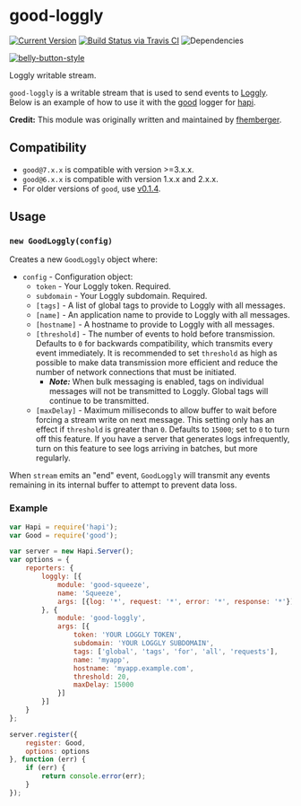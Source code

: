 # good-loggly

[![Current Version](https://img.shields.io/npm/v/good-loggly.svg)](https://www.npmjs.org/package/good-loggly)
[![Build Status via Travis CI](https://travis-ci.org/continuationlabs/good-loggly.svg?branch=master)](https://travis-ci.org/continuationlabs/good-loggly)
![Dependencies](http://img.shields.io/david/continuationlabs/good-loggly.svg)

[![belly-button-style](https://cdn.rawgit.com/continuationlabs/belly-button/master/badge.svg)](https://github.com/continuationlabs/belly-button)

Loggly writable stream.

`good-loggly` is a writable stream that is used to send events to [Loggly](https://www.loggly.com/). Below is an example of how to use it with the [good](https://github.com/hapijs/good) logger for [hapi](http://hapijs.com/).

**Credit:** This module was originally written and maintained by [fhemberger](https://github.com/fhemberger).

## Compatibility

- `good@7.x.x` is compatible with version >=3.x.x.
- `good@6.x.x` is compatible with version 1.x.x and 2.x.x.
- For older versions of `good`, use [v0.1.4](https://github.com/continuationlabs/good-loggly/releases/tag/v0.1.4).

## Usage

### `new GoodLoggly(config)`

Creates a new `GoodLoggly` object where:

- `config` - Configuration object:
  - `token` - Your Loggly token. Required.
  - `subdomain` - Your Loggly subdomain. Required.
  - `[tags]` - A list of global tags to provide to Loggly with all messages.
  - `[name]` - An application name to provide to Loggly with all messages.
  - `[hostname]` - A hostname to provide to Loggly with all messages.
  - `[threshold]` - The number of events to hold before transmission. Defaults to `0` for backwards compatibility, which transmits every event immediately. It is recommended to set `threshold` as high as possible to make data transmission more efficient and reduce the number of network connections that must be initiated.
    - ___Note:___ When bulk messaging is enabled, tags on individual messages will not be transmitted to Loggly. Global tags will continue to be transmitted.
  - `[maxDelay]` - Maximum milliseconds to allow buffer to wait before forcing a stream write on next message. This setting only has an effect if `threshold` is greater than `0`. Defaults to `15000`; set to `0` to turn off this feature. If you have a server that generates logs infrequently, turn on this feature to see logs arriving in batches, but more regularly.

When `stream` emits an "end" event, `GoodLoggly` will transmit any events remaining in its internal buffer to attempt to prevent data loss.

### Example

```javascript
var Hapi = require('hapi');
var Good = require('good');

var server = new Hapi.Server();
var options = {
    reporters: {
        loggly: [{
            module: 'good-squeeze',
            name: 'Squeeze',
            args: [{log: '*', request: '*', error: '*', response: '*'}]
        }, {
            module: 'good-loggly',
            args: [{
                token: 'YOUR LOGGLY TOKEN',
                subdomain: 'YOUR LOGGLY SUBDOMAIN',
                tags: ['global', 'tags', 'for', 'all', 'requests'],
                name: 'myapp',
                hostname: 'myapp.example.com',
                threshold: 20,
                maxDelay: 15000
            }]
        }]
    }
};

server.register({
    register: Good,
    options: options
}, function (err) {
    if (err) {
        return console.error(err);
    }
});
```
